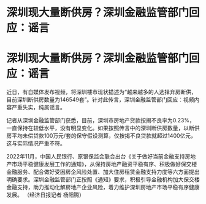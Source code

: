 # 深圳现大量断供房？深圳金融监管部门回应：谣言

# 深圳现大量断供房？深圳金融监管部门回应：谣言

近日，有自媒体发布视频，将深圳楼市现状描述为“越来越多的人选择弃房断供，目前深圳断供房数量为146549套”。针对此传言，深圳金融监管部门回应：视频内容严重失实，纯属谣言。

记者从深圳金融监管部门获悉，目前，深圳市房地产贷款按揭不良率为0.23%，一直保持在较低水平，没有明显变化。如果按照传言中的深圳断供房数量，以断供房平均未偿贷款100万元/套的保守假设测算，仅按揭不良贷款就超过1400亿元，这与实际情况严重不符。

2022年11月，中国人民银行、原银保监会联合出台《关于做好当前金融支持房地产市场平稳健康发展工作的通知》，从保持房地产融资平稳有序、积极做好保交楼金融服务、配合做好受困房企风险处置、加大住房租赁金融支持力度等六方面提出明确要求。深圳金融监管部门正按照《通知》要求，积极引导金融机构加大保交楼金融支持，助力推动化解房地产企业风险，着力维护深圳房地产市场平稳有序健康发展。
（经济日报记者 杨阳腾）

